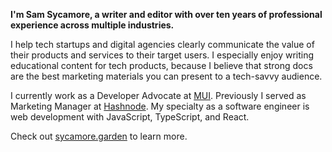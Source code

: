 **I'm Sam Sycamore, a writer and editor with over ten years of professional experience across multiple industries.**

I help tech startups and digital agencies clearly communicate the value of their products and services to their target users. I especially enjoy writing educational content for tech products, because I believe that strong docs are the best marketing materials you can present to a tech-savvy audience.

I currently work as a Developer Advocate at [MUI](https://mui.com). Previously I served as Marketing Manager at [Hashnode](https://hashnode.com). My specialty as a software engineer is web development with JavaScript, TypeScript, and React.

Check out [sycamore.garden](https://sycamore.garden) to learn more.
